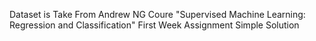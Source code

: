 Dataset is Take From Andrew NG Coure "Supervised Machine Learning: Regression and Classification" First Week Assignment
Simple Solution
